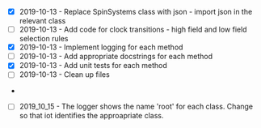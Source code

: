 - [x] 2019-10-13 - Replace SpinSystems class with json - import json in the relevant class
- [ ] 2019-10-13 - Add code for clock transitions - high field and low field selection rules
- [x] 2019-10-13 - Implement logging for each method
- [ ] 2019-10-13 - Add appropriate docstrings for each method
- [x] 2019-10-13 - Add unit tests for each method
- [ ] 2019-10-13 - Clean up files
-
- [ ] 2019_10_15 - The logger shows the name 'root' for each class. Change so that iot identifies the approapriate class.
